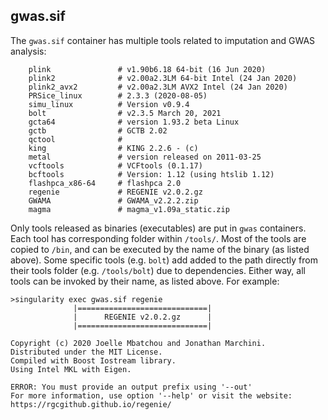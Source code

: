## gwas.sif

The ``gwas.sif`` container has multiple tools related to imputation and GWAS analysis:
```
    plink               # v1.90b6.18 64-bit (16 Jun 2020)
    plink2              # v2.00a2.3LM 64-bit Intel (24 Jan 2020)
    plink2_avx2         # v2.00a2.3LM AVX2 Intel (24 Jan 2020)
    PRSice_linux        # 2.3.3 (2020-08-05) 
    simu_linux          # Version v0.9.4
    bolt                # v2.3.5 March 20, 2021  
    gcta64              # version 1.93.2 beta Linux
    gctb                # GCTB 2.02
    qctool              #
    king                # KING 2.2.6 - (c)
    metal               # version released on 2011-03-25
    vcftools            # VCFtools (0.1.17)
    bcftools            # Version: 1.12 (using htslib 1.12)
    flashpca_x86-64     # flashpca 2.0
    regenie             # REGENIE v2.0.2.gz
    GWAMA               # GWAMA_v2.2.2.zip
    magma               # magma_v1.09a_static.zip
```
Only tools released as binaries (executables) are put in ``gwas`` containers.
Each tool has corresponding folder within ``/tools/``.
Most of the tools are copied to ``/bin``, and can be executed by the name of the binary (as listed above).
Some specific tools (e.g. ``bolt``) add added to the path directly from their tools folder (e.g. ``/tools/bolt``) due to dependencies.
Either way, all tools can be invoked by their name, as listed above. For example:

```
>singularity exec gwas.sif regenie
              |=============================|
              |      REGENIE v2.0.2.gz      |
              |=============================|

Copyright (c) 2020 Joelle Mbatchou and Jonathan Marchini.
Distributed under the MIT License.
Compiled with Boost Iostream library.
Using Intel MKL with Eigen.

ERROR: You must provide an output prefix using '--out'
For more information, use option '--help' or visit the website: https://rgcgithub.github.io/regenie/
```

